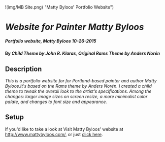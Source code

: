 !(img/MB Site.png) "Matty Byloos' Portfolio Website")

# _Website for Painter Matty Byloos_

##### _Portfolio website, Matty Byloos 10-26-2015_

#### By _**Child Theme by John R. Klaras, Original Rams Theme by Anders Norén**_

## Description

_This is a portfolio website for for Portland-based painter and author Matty Byloos.It's based on the Rams theme by Anders Norén. I created a child theme to tweak the overall look to the artist's specifications. Among the changes: larger image sizes on screen resize, a more minimalist color palate, and changes to font size and appearance._

## Setup

If you'd like to take a look at Visit Matty Byloos' website at http://www.mattybyloos.com/, or just [click here](http://example.net/). 





